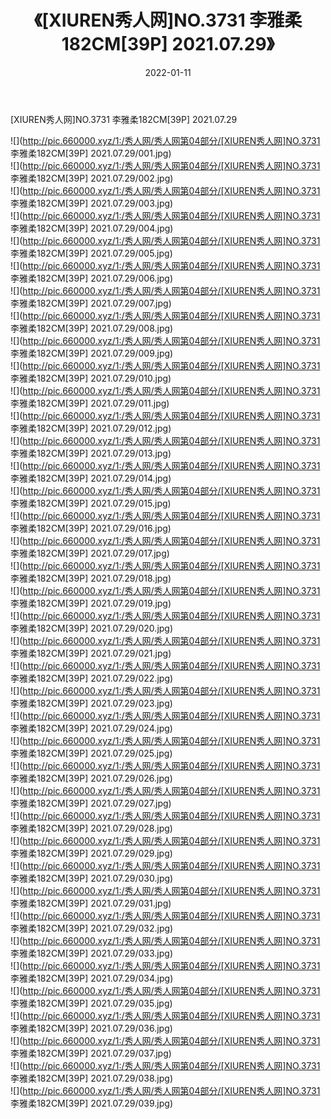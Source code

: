 ﻿---
layout: post
title:  《[XIUREN秀人网]NO.3731 李雅柔182CM[39P] 2021.07.29》
date:   2022-01-11
img: http://pic.660000.xyz/1:/秀人网/秀人网第04部分/[XIUREN秀人网]NO.3731 李雅柔182CM[39P] 2021.07.29/000.jpg
categories: [美女, 清纯, 唯美]
---

[XIUREN秀人网]NO.3731 李雅柔182CM[39P] 2021.07.29

 ![](http://pic.660000.xyz/1:/秀人网/秀人网第04部分/[XIUREN秀人网]NO.3731 李雅柔182CM[39P] 2021.07.29/001.jpg) <br>![](http://pic.660000.xyz/1:/秀人网/秀人网第04部分/[XIUREN秀人网]NO.3731 李雅柔182CM[39P] 2021.07.29/002.jpg) <br>![](http://pic.660000.xyz/1:/秀人网/秀人网第04部分/[XIUREN秀人网]NO.3731 李雅柔182CM[39P] 2021.07.29/003.jpg) <br>![](http://pic.660000.xyz/1:/秀人网/秀人网第04部分/[XIUREN秀人网]NO.3731 李雅柔182CM[39P] 2021.07.29/004.jpg) <br>![](http://pic.660000.xyz/1:/秀人网/秀人网第04部分/[XIUREN秀人网]NO.3731 李雅柔182CM[39P] 2021.07.29/005.jpg) <br>![](http://pic.660000.xyz/1:/秀人网/秀人网第04部分/[XIUREN秀人网]NO.3731 李雅柔182CM[39P] 2021.07.29/006.jpg) <br>![](http://pic.660000.xyz/1:/秀人网/秀人网第04部分/[XIUREN秀人网]NO.3731 李雅柔182CM[39P] 2021.07.29/007.jpg) <br>![](http://pic.660000.xyz/1:/秀人网/秀人网第04部分/[XIUREN秀人网]NO.3731 李雅柔182CM[39P] 2021.07.29/008.jpg) <br>![](http://pic.660000.xyz/1:/秀人网/秀人网第04部分/[XIUREN秀人网]NO.3731 李雅柔182CM[39P] 2021.07.29/009.jpg) <br>![](http://pic.660000.xyz/1:/秀人网/秀人网第04部分/[XIUREN秀人网]NO.3731 李雅柔182CM[39P] 2021.07.29/010.jpg) <br>![](http://pic.660000.xyz/1:/秀人网/秀人网第04部分/[XIUREN秀人网]NO.3731 李雅柔182CM[39P] 2021.07.29/011.jpg) <br>![](http://pic.660000.xyz/1:/秀人网/秀人网第04部分/[XIUREN秀人网]NO.3731 李雅柔182CM[39P] 2021.07.29/012.jpg) <br>![](http://pic.660000.xyz/1:/秀人网/秀人网第04部分/[XIUREN秀人网]NO.3731 李雅柔182CM[39P] 2021.07.29/013.jpg) <br>![](http://pic.660000.xyz/1:/秀人网/秀人网第04部分/[XIUREN秀人网]NO.3731 李雅柔182CM[39P] 2021.07.29/014.jpg) <br>![](http://pic.660000.xyz/1:/秀人网/秀人网第04部分/[XIUREN秀人网]NO.3731 李雅柔182CM[39P] 2021.07.29/015.jpg) <br>![](http://pic.660000.xyz/1:/秀人网/秀人网第04部分/[XIUREN秀人网]NO.3731 李雅柔182CM[39P] 2021.07.29/016.jpg) <br>![](http://pic.660000.xyz/1:/秀人网/秀人网第04部分/[XIUREN秀人网]NO.3731 李雅柔182CM[39P] 2021.07.29/017.jpg) <br>![](http://pic.660000.xyz/1:/秀人网/秀人网第04部分/[XIUREN秀人网]NO.3731 李雅柔182CM[39P] 2021.07.29/018.jpg) <br>![](http://pic.660000.xyz/1:/秀人网/秀人网第04部分/[XIUREN秀人网]NO.3731 李雅柔182CM[39P] 2021.07.29/019.jpg) <br>![](http://pic.660000.xyz/1:/秀人网/秀人网第04部分/[XIUREN秀人网]NO.3731 李雅柔182CM[39P] 2021.07.29/020.jpg) <br>![](http://pic.660000.xyz/1:/秀人网/秀人网第04部分/[XIUREN秀人网]NO.3731 李雅柔182CM[39P] 2021.07.29/021.jpg) <br>![](http://pic.660000.xyz/1:/秀人网/秀人网第04部分/[XIUREN秀人网]NO.3731 李雅柔182CM[39P] 2021.07.29/022.jpg) <br>![](http://pic.660000.xyz/1:/秀人网/秀人网第04部分/[XIUREN秀人网]NO.3731 李雅柔182CM[39P] 2021.07.29/023.jpg) <br>![](http://pic.660000.xyz/1:/秀人网/秀人网第04部分/[XIUREN秀人网]NO.3731 李雅柔182CM[39P] 2021.07.29/024.jpg) <br>![](http://pic.660000.xyz/1:/秀人网/秀人网第04部分/[XIUREN秀人网]NO.3731 李雅柔182CM[39P] 2021.07.29/025.jpg) <br>![](http://pic.660000.xyz/1:/秀人网/秀人网第04部分/[XIUREN秀人网]NO.3731 李雅柔182CM[39P] 2021.07.29/026.jpg) <br>![](http://pic.660000.xyz/1:/秀人网/秀人网第04部分/[XIUREN秀人网]NO.3731 李雅柔182CM[39P] 2021.07.29/027.jpg) <br>![](http://pic.660000.xyz/1:/秀人网/秀人网第04部分/[XIUREN秀人网]NO.3731 李雅柔182CM[39P] 2021.07.29/028.jpg) <br>![](http://pic.660000.xyz/1:/秀人网/秀人网第04部分/[XIUREN秀人网]NO.3731 李雅柔182CM[39P] 2021.07.29/029.jpg) <br>![](http://pic.660000.xyz/1:/秀人网/秀人网第04部分/[XIUREN秀人网]NO.3731 李雅柔182CM[39P] 2021.07.29/030.jpg) <br>![](http://pic.660000.xyz/1:/秀人网/秀人网第04部分/[XIUREN秀人网]NO.3731 李雅柔182CM[39P] 2021.07.29/031.jpg) <br>![](http://pic.660000.xyz/1:/秀人网/秀人网第04部分/[XIUREN秀人网]NO.3731 李雅柔182CM[39P] 2021.07.29/032.jpg) <br>![](http://pic.660000.xyz/1:/秀人网/秀人网第04部分/[XIUREN秀人网]NO.3731 李雅柔182CM[39P] 2021.07.29/033.jpg) <br>![](http://pic.660000.xyz/1:/秀人网/秀人网第04部分/[XIUREN秀人网]NO.3731 李雅柔182CM[39P] 2021.07.29/034.jpg) <br>![](http://pic.660000.xyz/1:/秀人网/秀人网第04部分/[XIUREN秀人网]NO.3731 李雅柔182CM[39P] 2021.07.29/035.jpg) <br>![](http://pic.660000.xyz/1:/秀人网/秀人网第04部分/[XIUREN秀人网]NO.3731 李雅柔182CM[39P] 2021.07.29/036.jpg) <br>![](http://pic.660000.xyz/1:/秀人网/秀人网第04部分/[XIUREN秀人网]NO.3731 李雅柔182CM[39P] 2021.07.29/037.jpg) <br>![](http://pic.660000.xyz/1:/秀人网/秀人网第04部分/[XIUREN秀人网]NO.3731 李雅柔182CM[39P] 2021.07.29/038.jpg) <br>![](http://pic.660000.xyz/1:/秀人网/秀人网第04部分/[XIUREN秀人网]NO.3731 李雅柔182CM[39P] 2021.07.29/039.jpg) <br>
